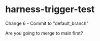 # harness-trigger-test

Change 6 - Commit to "default_branch"

Are you going to merge to main first?
